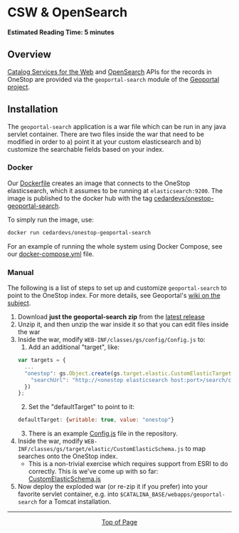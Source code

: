 # CSW & OpenSearch

**Estimated Reading Time: 5 minutes**

## Overview

[Catalog Services for the Web](https://en.wikipedia.org/wiki/Catalog_Service_for_the_Web) and [OpenSearch](https://en.wikipedia.org/wiki/OpenSearch) APIs for the records in OneStop are provided via the `geoportal-search` module of the [Geoportal project](https://github.com/Esri/geoportal-server-catalog).

## Installation

The `geoportal-search` application is a war file which can be run in any java servlet container. There are two files inside the war that need to be modified in order to a) point it at your custom elasticsearch and b) customize the searchable fields based on your index.

### Docker

Our [Dockerfile](https://github.com/cedardevs/onestop/blob/master/geoportal-search/Dockerfile) creates an image that connects to the OneStop elasticsearch, which it assumes to be running at `elasticsearch:9200`. The image is published to the docker hub with the tag [cedardevs/onestop-geoportal-search](https://hub.docker.com/r/cedardevs/onestop-geoportal-search/).

To simply run the image, use:

```sh
docker run cedardevs/onestop-geoportal-search
```

For an example of running the whole system using Docker Compose, see our [docker-compose.yml](https://github.com/cedardevs/onestop/blob/master/docker-compose.yml) file.


### Manual

The following is a list of steps to set up and customize `geoportal-search` to point to the OneStop index. For more details, see Geoportal's [wiki on the subject](https://github.com/Esri/geoportal-server-catalog/wiki/Geoportal-Search-Component).

1. Download **just the geoportal-search zip** from the [latest release](https://github.com/Esri/geoportal-server-catalog/releases/latest)
1. Unzip it, and then unzip the war inside it so that you can edit files inside the war
1. Inside the war, modify `WEB-INF/classes/gs/config/Config.js` to:
    1. Add an additional "target", like:
    ```js
    var targets = {
      ...
      "onestop": gs.Object.create(gs.target.elastic.CustomElasticTarget).mixin({
        "searchUrl": "http://<onestop elasticsearch host:port>/search/collection/_search"
      })
    };
    ```
    2. Set the "defaultTarget" to point to it:
    ```js
    defaultTarget: {writable: true, value: "onestop"}
    ```
    3. There is an example [Config.js](https://github.com/cedardevs/onestop/blob/master/geoportal-search/conf/WEB-INF/classes/gs/config/Config.js) file in the repository.
1. Inside the war, modify `WEB-INF/classes/gs/target/elastic/CustomElasticSchema.js` to map searches onto the OneStop index.
    - This is a non-trivial exercise which requires support from ESRI to do correctly. This is we've come up with so far: [CustomElasticSchema.js](https://github.com/cedardevs/onestop/blob/master/geoportal-search/conf/WEB-INF/classes/gs/target/elastic/CustomElasticSchema.js)
1. Now deploy the exploded war (or re-zip it if you prefer) into your favorite servlet container, e.g. into `$CATALINA_BASE/webapps/geoportal-search` for a Tomcat installation.

<hr>
<div align="center"><a href="#">Top of Page</a></div>
